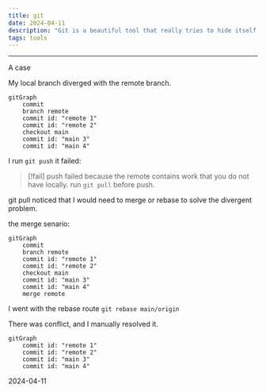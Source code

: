 ```yaml
---
title: git
date: 2024-04-11
description: "Git is a beautiful tool that really tries to hide itself by failing fantastically at explaining its functionality."
tags: tools
---
```


---
A case

My local branch diverged with the remote branch.

```mermaid
gitGraph
	commit
	branch remote
	commit id: "remote 1"
	commit id: "remote 2"
	checkout main
	commit id: "main 3"
	commit id: "main 4"
```

I run `git push` it failed:

> [!fail] push failed
> because the remote contains work that you do not have locally. run `git pull` before push.

git pull noticed that I would need to merge or rebase to solve the divergent problem.

the merge senario:

```mermaid
gitGraph
	commit
	branch remote
	commit id: "remote 1"
	commit id: "remote 2"
	checkout main
	commit id: "main 3"
	commit id: "main 4"
	merge remote
```

I went with the rebase route `git rebase main/origin`

There was conflict, and I manually resolved it.
```mermaid
gitGraph
	commit id: "remote 1"
	commit id: "remote 2"
	commit id: "main 3"
	commit id: "main 4"
```

2024-04-11